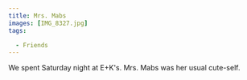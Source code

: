```yaml
---
title: Mrs. Mabs
images: [IMG_8327.jpg]
tags:

  - Friends
---
```

We spent Saturday night at E+K's. Mrs. Mabs was her usual cute-self. 